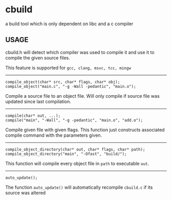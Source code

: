 # cbuild
a build tool which is only dependent on libc and a c compiler

## USAGE

cbuild.h will detect which compiler was used to compile it and use it to compile the given source files.

This feature is supported for `gcc, clang, msvc, tcc, mingw`

---

```
compile_object(char* src, char* flags, char* obj);
compile_object("main.c", "-g -Wall -pedantic", "main.o");
```
Compile a source file to an object file. Will only compile if source file was updated since last compilation.

---

```
compile(char* out, ...);
compile("main", "-Wall", "-g -pedantic", "main.o", "add.o");
```
Compile given file with given flags. This function just constructs associated compile command with the parameters given.

---

```
compile_object_directory(char* out, char* flags, char* path);
compile_object_directory("main", "-Ofast", "build/");

```

This function will compile every object file in `path` to executable `out`.

---

```
auto_update();
```
The function `auto_update()` will automatically recompile `cbuild.c` if its source was altered
